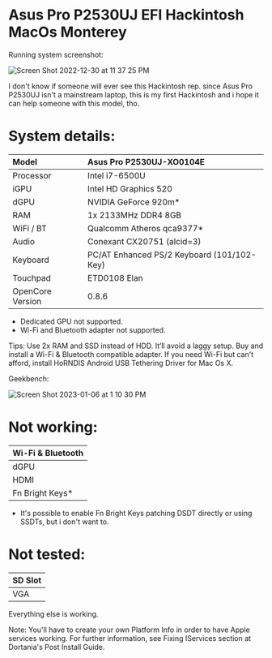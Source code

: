 # Asus Pro P2530UJ EFI Hackintosh MacOs Monterey

Running system screenshot:

![Screen Shot 2022-12-30 at 11 37 25 PM](https://user-images.githubusercontent.com/72944953/210122650-7b6df91f-34f8-495d-9224-017c1d9fb6c9.png)

I don't know if someone will ever see this Hackintosh rep. since Asus Pro P2530UJ isn't a mainstream laptop, this is my first Hackintosh and i hope it can help someone with this model, tho.

# System details:

| Model            | Asus Pro P2530UJ-XO0104E                                     |
| :--------------- | :----------------------------------------------------------- |
| Processor        | Intel i7-6500U                                               |
| iGPU             | Intel HD Graphics 520                                        |
| dGPU             | NVIDIA GeForce 920m*                                         |
| RAM              | 1x 2133MHz DDR4 8GB                                          |
| WiFi / BT        | Qualcomm Atheros qca9377*                                    |
| Audio            | Conexant CX20751 (alcid=3)                                   |
| Keyboard         | PC/AT Enhanced PS/2 Keyboard (101/102-Key)                   |
| Touchpad         | ETD0108 Elan                                                 |
| OpenCore Version | 0.8.6                                                        |

* Dedicated GPU not supported.
* Wi-Fi and Bluetooth adapter not supported.

Tips: Use 2x RAM and SSD instead of HDD. It’ll avoid a laggy setup. Buy and install a Wi-Fi & Bluetooth compatible adapter. If you need Wi-Fi but can't afford, install HoRNDIS Android USB Tethering Driver for Mac Os X.

Geekbench:

![Screen Shot 2023-01-06 at 1 10 30 PM](https://user-images.githubusercontent.com/72944953/211129110-f135d171-80ae-4a9f-90ec-b2848e218d67.png)


# Not working:

| Wi-Fi & Bluetooth       |
| :---------------------- |
| dGPU                    |
| HDMI                    |
| Fn Bright Keys*         |

* It's possible to enable Fn Bright Keys patching DSDT directly or using SSDTs, but i don't want to.


# Not tested:

| SD Slot                 |
| :---------------------- |
| VGA                     |


Everything else is working.

Note: You'll have to create your own Platform Info in order to have Apple services working. For further information, see Fixing IServices section at Dortania's Post Install Guide.
